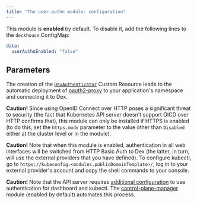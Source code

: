 ```yaml
---
title: "The user-authn module: configuration"
---
```


This module is **enabled** by default. To disable it, add the following lines to the `deckhouse` ConfigMap:

```yaml
data:
  userAuthnEnabled: "false"
```

## Parameters

<!-- SCHEMA -->

The creation of the [`DexAuthenticator`](cr.html#dexauthenticator) Custom Resource leads to the automatic deployment of [oauth2-proxy](https://github.com/pusher/oauth2_proxy) to your application's namespace and connecting it to Dex.

**Caution!** Since using OpenID Connect over HTTP poses a significant threat to security (the fact that Kubernetes API server doesn't support OICD over HTTP confirms that), this module can only be installed if HTTPS is enabled (to do this, set the `https.mode` parameter to the value other than `Disabled` either at the cluster level or in the module).

**Caution!** Note that when this module is enabled, authentication in all web interfaces will be switched from HTTP Basic Auth to Dex (the latter, in turn, will use the external providers that you have defined). To configure kubectl, go to `https://kubeconfig.<modules.publicDomainTemplate>/`, log in to your external provider's account and copy the shell commands to your console.

**Caution!** Note that the API server requires [additional configuration](faq.html#configuring-kube-apiserver) to use authentication for dashboard and kubectl. The [control-plane-manager](../../modules/040-control-plane-manager/) module (enabled by default) automates this process.
